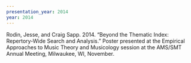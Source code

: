 ```yaml
---
presentation_year: 2014
year: 2014
---
```


Rodin, Jesse, and Craig Sapp. 2014. “Beyond the Thematic Index: Repertory-Wide Search and Analysis.” Poster presented at the Empirical Approaches to Music Theory and Musicology session at the AMS/SMT Annual Meeting, Milwaukee, WI, November.